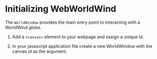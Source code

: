 # Initializing WebWorldWind

The `WorldWindow` provides the main entry point to interacting with a WorldWind globe.

1. Add a `<canvas>` element to your webpage and assign a unique id.

2. In your javascript application file create a new WorldWindow with the canvas id as the argument.

<div class="demo" id="initialization">
</div>

<script>
    const initGistUrl = 'https://gist.githubusercontent.com/zglueck/38a9e5fff426e11b8ef2dd1abcdac5fe/raw/6586a7b34c324de9321f04aef0f4af98ea89764c/main.js'

    const htmlGistUrl = 'https://gist.githubusercontent.com/zglueck/be21a881bdc09c80b99b360b064592ff/raw/a3b02dd9fe43d458686de5901fe832c597634635/index.html'

    const cssGistUrl = 'https://gist.githubusercontent.com/zglueck/be21a881bdc09c80b99b360b064592ff/raw/a3b02dd9fe43d458686de5901fe832c597634635/theme.css'

    const createJsFiddle = gists => {
        const form = new FormData();

        for (let i = 0; i < gists.length; i++) {
            if (gists[i].url.endsWith('js')) {
                form.append('js', response.text());
            } else if (gists[i].url.endsWith('html')) {
                form.append('html', response.text());
            } else if (gists[i].url.endsWidth('css')) {
                form.append('css', response.text());
            }
        }

        form.append('title', 'dynamic demo test');
        form.append('wrap', 'd');

        return fetch('https://jsfiddle.net/api/post/library/pure/, {
            method: 'POST',
            body: form
        });
    };

    const updatePage = url => {
        const demoDiv = document.getElementById('initialization');

        const demoIframe = document.createElement('iframe');
        demoIframe.setAttribute('src', url);

        demoDiv.appendChild(demoIframe);
    };

    const initGistPromise = fetch(initGistUrl);
    const htmlGistPromise = fetch(htmlGistUrl);
    const cssGistPromise = fetch(cssGistUrl);

    Promise.all([initGistPromise, htmlGistPromise, cssGistPromise])
        .then(createJsFiddle)
        .then(updatePage);
</script>